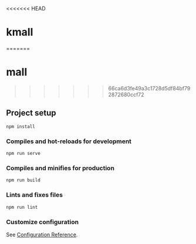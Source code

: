 <<<<<<< HEAD
# kmall
=======
# mall
>>>>>>> 66ca6d3fe49a3c1728d5df84bf792872680ccf72

## Project setup
```
npm install
```

### Compiles and hot-reloads for development
```
npm run serve
```

### Compiles and minifies for production
```
npm run build
```

### Lints and fixes files
```
npm run lint
```

### Customize configuration
See [Configuration Reference](https://cli.vuejs.org/config/).
